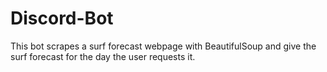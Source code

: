 # Discord-Bot
This bot scrapes a surf forecast webpage with BeautifulSoup and give the surf forecast for the day the user requests it.
